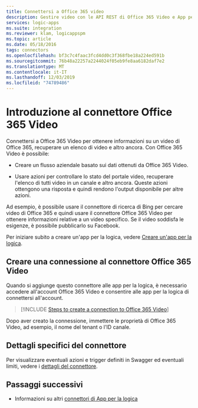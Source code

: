 ```yaml
---
title: Connettersi a Office 365 video
description: Gestire video con le API REST di Office 365 Video e App per la logica di Azure
services: logic-apps
ms.suite: integration
ms.reviewer: klam, logicappspm
ms.topic: article
ms.date: 05/18/2016
tags: connectors
ms.openlocfilehash: bf3c7c4faac3fcd4dd0c3f368fbe18a224ed591b
ms.sourcegitcommit: 76b48a22257a2244024f05eb9fe8aa6182daf7e2
ms.translationtype: MT
ms.contentlocale: it-IT
ms.lasthandoff: 12/03/2019
ms.locfileid: "74789486"
---
```

# <a name="get-started-with-the-office365-video-connector"></a>Introduzione al connettore Office 365 Video

Connettersi a Office 365 Video per ottenere informazioni su un video di Office 365, recuperare un elenco di video e altro ancora. Con Office 365 Video è possibile:

* Creare un flusso aziendale basato sui dati ottenuti da Office 365 Video. 

* Usare azioni per controllare lo stato del portale video, recuperare l'elenco di tutti video in un canale e altro ancora. Queste azioni ottengono una risposta e quindi rendono l'output disponibile per altre azioni. 

Ad esempio, è possibile usare il connettore di ricerca di Bing per cercare video di Office 365 e quindi usare il connettore Office 365 Video per ottenere informazioni relative a un video specifico. Se il video soddisfa le esigenze, è possibile pubblicarlo su Facebook.

Per iniziare subito a creare un'app per la logica, vedere [Creare un'app per la logica](../logic-apps/quickstart-create-first-logic-app-workflow.md).

## <a name="create-a-connection-to-office365-video-connector"></a>Creare una connessione al connettore Office 365 Video

Quando si aggiunge questo connettore alle app per la logica, è necessario accedere all'account Office 365 Video e consentire alle app per la logica di connettersi all'account.

> [!INCLUDE [Steps to create a connection to Office 365 Video](../../includes/connectors-create-api-office365video.md)]

Dopo aver creato la connessione, immettere le proprietà di Office 365 Video, ad esempio, il nome del tenant o l'ID canale. 

## <a name="connector-specific-details"></a>Dettagli specifici del connettore

Per visualizzare eventuali azioni e trigger definiti in Swagger ed eventuali limiti, vedere i [dettagli del connettore](/connectors/office365videoconnector/).

## <a name="next-steps"></a>Passaggi successivi

* Informazioni su altri [connettori di App per la logica](../connectors/apis-list.md)